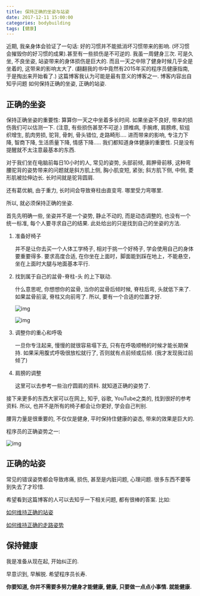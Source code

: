 ```yaml
---
title: 保持正确的坐姿与站姿
date: 2017-12-11 15:00:00
categories: bodybuilding
tags: [健康]
---
```


近期, 我亲身体会验证了一句话: 好的习惯并不能抵消坏习惯带来的影响. (坏习惯会摧毁你的好习惯的成果).甚至有一些损伤是不可逆的. 我虽一周健身三次. 可是久坐, 不良坐姿, 站姿带来的身体损伤是巨大的. 而且一天之中除了健身时候几乎全是坐着的, 这带来的影响太大了. (翻翻我的书中竟然有2015年买的程序员健康指南, 于是掏出来开始看了.) 这篇博客我认为可能是最有意义的博客之一.  博客内容出自知乎问题 如何保持正确的坐姿, 正确的站姿. 

## 正确的坐姿

保持正确坐姿的重要性: 算算你一天之中坐着多长时间. 如果坐姿不良好, 带来的损伤我们可以估测一下. (注意, 有些损伤甚至不可逆.) 颈椎病, 手腕疼, 肩膀疼, 软组织增生, 肌肉劳损, 驼背, 骨刺, 骨头错位, 走路畸形…. 进而带来的影响, 专注力下降, 智商下降, 生活质量下降, 情感下降….. 我们都知道身体健康的重要性. 只是没有提醒就不太注意最基本的东西. 

对于我们坐在电脑前每日10小时的人, 常见的姿势, 头部前倾, 肩胛骨前移, 这种弯腰驼背的姿势带来的问题就是斜方肌上侧, 胸小肌变短, 紧张; 斜方肌下侧, 中侧, 菱形肌被拉伸边长. 长时间就是驼背圆肩.

还有葛优躺, 由于重力, 长时间会导致脊柱由直变弯. 哪里受力弯哪里.

所以, 就必须保持正确的坐姿. 

首先先明确一些, 坐姿并不是一个姿势, 静止不动的, 而是动态调整的, 也没有一个统一标准, 每个人要寻求自己的结果.  此处给出的只是找到自己的坐姿的方法. 

1. 准备好椅子

   并不是让你去买一个人体工学椅子, 相对于挑一个好椅子, 学会使用自己的身体要重要得多. 要求高度合适, 在你坐在上面时，脚面能到踩在地上，不能悬空，坐在上面时大腿与地面基本平行.

2. 找到属于自己的盆骨-脊柱-头 的上下联动.

   什么意思呢, 你想想你的盆骨, 当你的盆骨后倾时候, 脊柱后弯, 头就低下来了. 如果盆骨前滚, 脊柱又向前弯了. 所以, 要有一个合适的位置才好.

   ![img](../../../../images/mine/sitting-posture1.jpg)

   ![img](../../../../images/mine/sitting-posture2.jpg)

3. 调整你的重心和呼吸

   一旦你专注起来, 慢慢的就很容易塌下去,  只有在呼吸顺畅的时候才能长期保持. 如果采用腹式呼吸很放松就行了, 否则就有点前倾或后倾. (我才发现我过前倾了)

4. 肩膀的调整

   这里可以去参考一些治疗圆肩的资料. 就知道正确的姿势了.

接下来更多的东西大家可以在网上, 知乎, 谷歌, YouTube之类的, 找到很好的参考资料. 所以, 也并不是所有的椅子都会让你更好, 学会自己判别.

腰背力量是很重要的, 不仅仅是健身, 平时保持住健康的姿态, 带来的效果是巨大的.

程序员的正确姿势之一:

![img](../../../../images/mine/sitting-posture3.jpg)

## 正确的站姿

常见的错误姿势都会导致疼痛, 损伤, 甚至是内脏问题, 心理问题. 很多东西不要等到失去了才珍惜. 

希望看到这篇博客的人可以去知乎一下相关问题, 都有很棒的答案. 比如:

[如何维持正确的站姿](https://www.zhihu.com/question/23518405)

[如何维持正确的走路姿势](https://www.zhihu.com/question/23675103/answer/157061481)

## 保持健康

我是准备从现在起, 开始纠正的. 

早意识到, 早解脱. 希望程序员长寿.

**你要知道, 你并不需要多努力健身才能健康, 健康, 只要做一点点小事情. 就能健康.**

